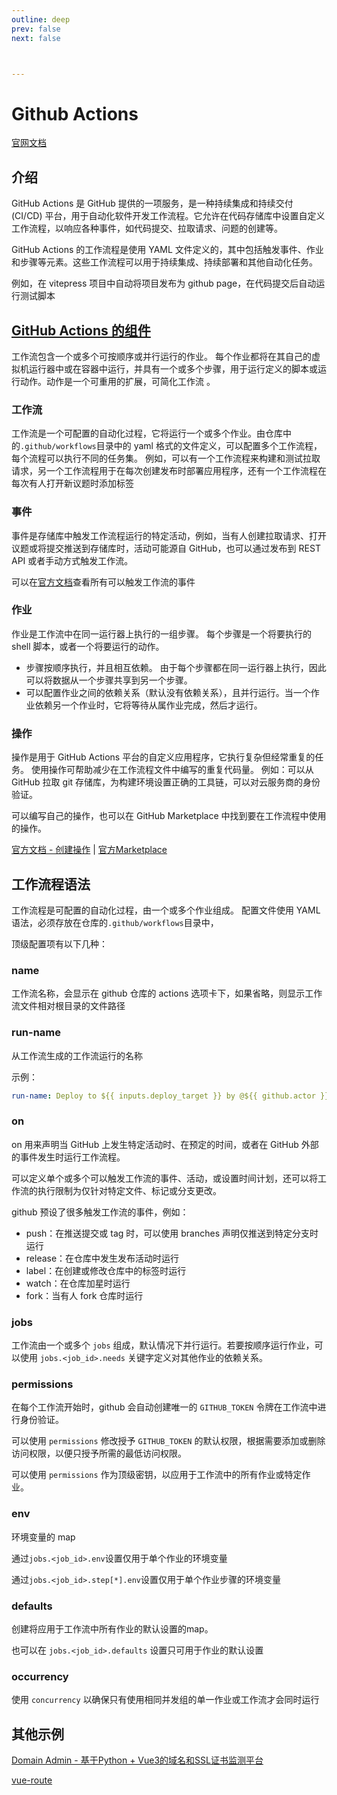 ```yaml
---
outline: deep
prev: false
next: false



---
```


<h1>Github Actions</h1>

[官网文档](https://docs.github.com/zh/actions)



## 介绍

GitHub Actions 是 GitHub 提供的一项服务，是一种持续集成和持续交付 (CI/CD) 平台，用于自动化软件开发工作流程。它允许在代码存储库中设置自定义工作流程，以响应各种事件，如代码提交、拉取请求、问题的创建等。

GitHub Actions 的工作流程是使用 YAML 文件定义的，其中包括触发事件、作业和步骤等元素。这些工作流程可以用于持续集成、持续部署和其他自动化任务。

例如，在 vitepress 项目中自动将项目发布为 github page，在代码提交后自动运行测试脚本



## [GitHub Actions 的组件](https://docs.github.com/zh/actions/learn-github-actions/understanding-github-actions#github-actions-的组件)

工作流包含一个或多个可按顺序或并行运行的作业。 每个作业都将在其自己的虚拟机运行器中或在容器中运行，并具有一个或多个步骤，用于运行定义的脚本或运行动作。动作是一个可重用的扩展，可简化工作流 。

### 工作流

工作流是一个可配置的自动化过程，它将运行一个或多个作业。由仓库中的`.github/workflows`目录中的 yaml 格式的文件定义，可以配置多个工作流程，每个流程可以执行不同的任务集。 例如，可以有一个工作流程来构建和测试拉取请求，另一个工作流程用于在每次创建发布时部署应用程序，还有一个工作流程在每次有人打开新议题时添加标签



### 事件

事件是存储库中触发工作流程运行的特定活动，例如，当有人创建拉取请求、打开议题或将提交推送到存储库时，活动可能源自 GitHub，也可以通过发布到 REST API 或者手动方式触发工作流。

可以在[官方文档](https://docs.github.com/zh/actions/using-workflows/events-that-trigger-workflows)查看所有可以触发工作流的事件



### 作业

作业是工作流中在同一运行器上执行的一组步骤。 每个步骤是一个将要执行的 shell 脚本，或者一个将要运行的动作。 

- 步骤按顺序执行，并且相互依赖。 由于每个步骤都在同一运行器上执行，因此可以将数据从一个步骤共享到另一个步骤。
- 可以配置作业之间的依赖关系（默认没有依赖关系），且并行运行。当一个作业依赖另一个作业时，它将等待从属作业完成，然后才运行。



### 操作

操作是用于 GitHub Actions 平台的自定义应用程序，它执行复杂但经常重复的任务。 使用操作可帮助减少在工作流程文件中编写的重复代码量。 例如：可以从 GitHub 拉取 git 存储库，为构建环境设置正确的工具链，可以对云服务商的身份验证。

可以编写自己的操作，也可以在 GitHub Marketplace 中找到要在工作流程中使用的操作。

[官方文档 - 创建操作](https://docs.github.com/zh/actions/creating-actions) | [官方Marketplace](https://github.com/marketplace)



## 工作流程语法

工作流程是可配置的自动化过程，由一个或多个作业组成。 配置文件使用 YAML 语法，必须存放在仓库的`.github/workflows`目录中，

顶级配置项有以下几种：

### name

工作流名称，会显示在 github 仓库的 actions 选项卡下，如果省略，则显示工作流文件相对根目录的文件路径

### run-name

从工作流生成的工作流运行的名称

示例：
```yaml
run-name: Deploy to ${{ inputs.deploy_target }} by @${{ github.actor }}
```

### on

on 用来声明当 GitHub 上发生特定活动时、在预定的时间，或者在 GitHub 外部的事件发生时运行工作流程。

可以定义单个或多个可以触发工作流的事件、活动，或设置时间计划，还可以将工作流的执行限制为仅针对特定文件、标记或分支更改。

github 预设了很多触发工作流的事件，例如：

- push：在推送提交或 tag 时，可以使用 branches 声明仅推送到特定分支时运行
- release：在仓库中发生发布活动时运行
- label：在创建或修改仓库中的标签时运行
- watch：在仓库加星时运行
- fork：当有人 fork 仓库时运行



### jobs

工作流由一个或多个 `jobs` 组成，默认情况下并行运行。若要按顺序运行作业，可以使用 `jobs.<job_id>.needs` 关键字定义对其他作业的依赖关系。



### permissions

在每个工作流开始时，github 会自动创建唯一的 `GITHUB_TOKEN` 令牌在工作流中进行身份验证。

可以使用 `permissions` 修改授予 `GITHUB_TOKEN` 的默认权限，根据需要添加或删除访问权限，以便只授予所需的最低访问权限。

可以使用 `permissions` 作为顶级密钥，以应用于工作流中的所有作业或特定作业。



### env

环境变量的 map

通过`jobs.<job_id>.env`设置仅用于单个作业的环境变量

通过`jobs.<job_id>.step[*].env`设置仅用于单个作业步骤的环境变量



### defaults

创建将应用于工作流中所有作业的默认设置的map。

也可以在 `jobs.<job_id>.defaults` 设置只可用于作业的默认设置



### occurrency

使用 `concurrency` 以确保只有使用相同并发组的单一作业或工作流才会同时运行



## 其他示例

[Domain Admin - 基于Python + Vue3的域名和SSL证书监测平台](https://github.com/mouday/domain-admin/tree/master/.github/workflows)

[vue-route](https://github.com/vuejs/router/tree/main/.github/workflows)

